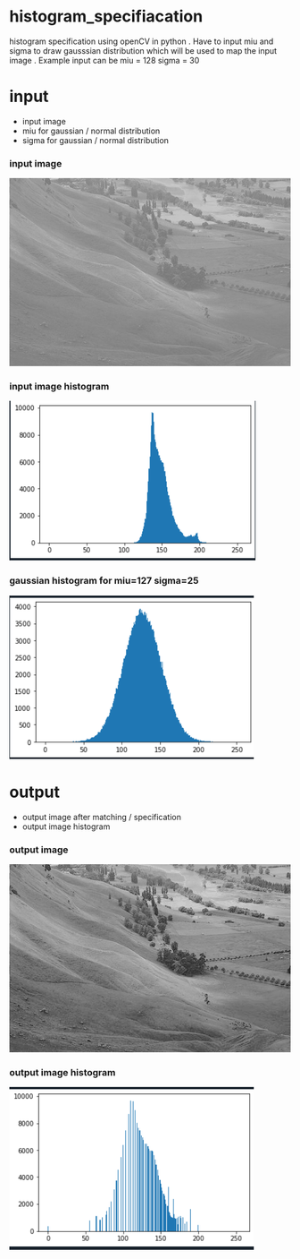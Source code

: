 # histogram_specifiacation
histogram specification using openCV in python . Have to input miu and sigma to draw gausssian distribution which will be used to map the input image . Example input can be miu = 128 sigma = 30

# input
  * input image
  * miu for gaussian / normal distribution
  * sigma for gaussian / normal distribution
### input image
![input image](https://github.com/nahid0335/histogram_specifiacation/blob/main/hist.jpg)
### input image histogram
![input image](https://github.com/nahid0335/histogram_specifiacation/blob/main/inputHistogram.PNG)
### gaussian histogram for miu=127 sigma=25
![input image](https://github.com/nahid0335/histogram_specifiacation/blob/main/gaussianHistogram.PNG)

# output
  * output image after matching / specification
  * output image histogram
### output image
![input image](https://github.com/nahid0335/histogram_specifiacation/blob/main/output.jpg)
### output image histogram
![input image](https://github.com/nahid0335/histogram_specifiacation/blob/main/outputHistogram.PNG)
